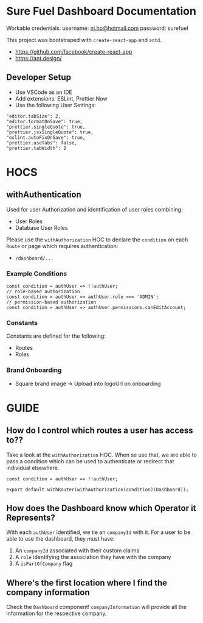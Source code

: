 # Sure Fuel Dashboard Documentation

Workable credentials:
username: nj.ho@hotmail.com
password: surefuel

This project was bootstraped with `create-react-app` and `antd`.

- https://github.com/facebook/create-react-app
- https://ant.design/

## Developer Setup

- Use VSCode as an IDE
- Add extensions: ESLint, Prettier Now
- Use the following User Settings:

```
"editor.tabSize": 2,
"editor.formatOnSave": true,
"prettier.singleQuote": true,
"prettier.jsxSingleQuote": true,
"eslint.autoFixOnSave": true,
"prettier.useTabs": false,
"prettier.tabWidth": 2
```

# HOCS

## withAuthentication

Used for user Authorization and identification of user roles combining:

- User Roles
- Database User Roles

Please use the `withAuthorization` HOC to declare the `condition` on each `Route` or page which requires authentication:

- `/dashboard/...`

### Example Conditions

```
const condition = authUser => !!authUser;
// role-based authorization
const condition = authUser => authUser.role === 'ADMIN';
// permission-based authorization
const condition = authUser => authUser.permissions.canEditAccount;
```

### Constants

Constants are defined for the following:

- Routes
- Roles

### Brand Onboarding

- Square brand image -> Upload into logoUrl on onboarding

# GUIDE

## How do I control which routes a user has access to??

Take a look at the `withAuthorization` HOC. When se use that, we are able to pass a condition which can be used to authenticate or redirect that individual elsewhere.

```
const condition = authUser => !!authUser;

export default withRouter(withAuthorization(condition)(Dashboard));
```

## How does the Dashboard know which Operator it Represents?

With each `authUser` identified, we tie an `companyId` with it. For a user to be able to use the dashboard, they must have:

1. An `companyId` associated with their custom claims
2. A `role` identifying the association they have with the company
3. A `isPartOfCompany` flag

## Where's the first location where I find the company information

Check the `Dashboard` component! `companyInformation` will provide all the information for the respective company.
